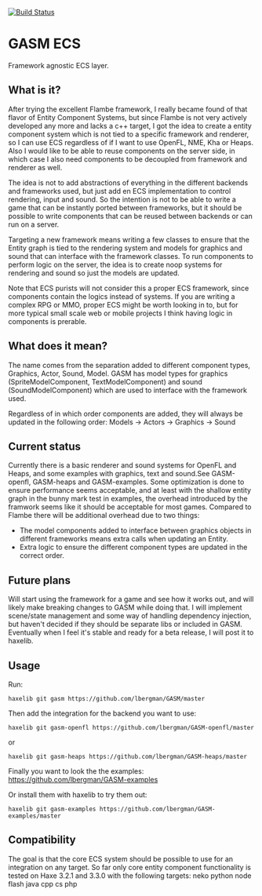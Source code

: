 [![Build Status](https://travis-ci.org/lbergman/GASM.svg?branch=develop)](https://travis-ci.org/lbergman/GASM)

# GASM ECS

Framework agnostic ECS layer.

## What is it?
After trying the excellent Flambe framework, I really became found of that flavor of Entity Component Systems, but since Flambe is not very actively developed any more and lacks a c++ target, I got the idea to create a entity component system which is not tied to a specific framework and renderer, so I can use ECS regardless of if I want to use OpenFL, NME, Kha or Heaps. Also I would like to be able to reuse components on the server side, in which case I also need components to be decoupled from framework and renderer as well.

The idea is not to add abstractions of everything in the different backends and frameworks used, but just add en ECS implementation to control rendering, input and sound. So the intention is not to be able to write a game that can be instantly ported between frameworks, but it should be possible to write components that can be reused between backends or can run on a server.

Targeting a new framework means writing a few classes to ensure that the Entity graph is tied to the rendering system and models for graphics and sound that can interface with the framework classes. To run components to perform logic on the server, the idea is to create noop systems for rendering and sound so just the models are updated.

Note that ECS purists will not consider this a proper ECS framework, since components contain the logics instead of systems. If you are writing a complex RPG or MMO, proper ECS might be worth looking in to, but for more typical small scale web or mobile projects I think having logic in components is prerable.

## What does it mean?
The name comes from the separation added to different component types, Graphics, Actor, Sound, Model. 
GASM has model types for graphics (SpriteModelComponent, TextModelComponent) and sound (SoundModelComponent) which are used to interface with the framework used. 

Regardless of in which order components are added, they will always be updated in the following order:
Models -> Actors -> Graphics -> Sound

## Current status
Currently there is a basic renderer and sound systems for OpenFL and Heaps, and some examples with graphics, text and sound.See GASM-openfl, GASM-heaps and GASM-examples.
Some optimization is done to ensure performance seems acceptable, and at least with the shallow entity graph in the bunny mark test in examples, the overhead introduced by the framwork seems like it should be acceptable for most games. Compared to Flambe there will be additional overhead due to two things:
- The model components added to interface between graphics objects in different frameworks means extra calls when updating an Entity.
- Extra logic to ensure the different component types are updated in the correct order.

## Future plans
Will start using the framework for a game and see how it works out, and will likely make breaking changes to GASM while doing that. I will implement scene/state management and some way of handling dependency injection, but haven't decided if they should be separate libs or included in GASM.
Eventually when I feel it's stable and ready for a beta release, I will post it to haxelib.

## Usage
Run:
```
haxelib git gasm https://github.com/lbergman/GASM/master
```
Then add the integration for the backend you want to use:
```
haxelib git gasm-openfl https://github.com/lbergman/GASM-openfl/master
```
or
```
haxelib git gasm-heaps https://github.com/lbergman/GASM-heaps/master
```
Finally you want to look the the examples:
https://github.com/lbergman/GASM-examples

Or install them with haxelib to try them out:
```
haxelib git gasm-examples https://github.com/lbergman/GASM-examples/master
```

## Compatibility

The goal is that the core ECS system should be possible to use for an integration on any target.
So far only core entity component functionality is tested on Haxe 3.2.1 and 3.3.0 with the following targets:
  neko
  python
  node
  flash
  java
  cpp
  cs
  php